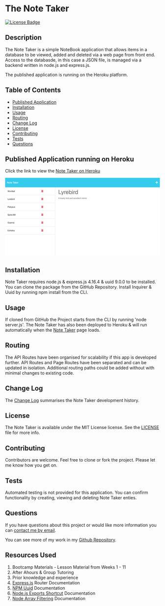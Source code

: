 # The Note Taker

[![License Badge](https://img.shields.io/badge/License-MIT-yellow.svg)](https://opensource.org/licenses/MIT)

## Description
The Note Taker is a simple NoteBook application that allows items in a database to be viewed, added and deleted via a web page from front end. Access to the databasde, in this case a JSON file, is managed via a backend written in node.js and express.js.

The published application is running on the Heroku platform.

## Table of Contents
* [Published Application](#published-application-running-on-heroku)
* [Installation](#installation)
* [Usage](#usage)
* [Routing](#routing)
* [Change Log](#change-log)
* [License](#license)
* [Contributing](#contributing)
* [Tests](#tests)
* [Questions](#questions)

## Published Application running on Heroku
Click the link to view the [Note Taker on Heroku][def1]

![Note Taker](assets/images/NoteTakerScreenShot.png)

## Installation
Note Taker requires node.js & express.js 4.16.4 & uuid 9.0.0 to be installed. You can clone the package from the GitHub Repository. Install Inquirer & Uuid by running npm install from the CLI.

## Usage
If cloned from GitHub the Project starts from the CLI by running 'node server.js'. The Note Taker has also been deployed to Heroku & will run automatically when the [Note Taker][def1] page loads.

## Routing

The API Routes have been organised for scalability if this app is developed further. API Routes and Page Routes have been separated and can be updated in isolation. Additional routing paths could be added without with minimal changes to existing code.

## Change Log
The [Change Log](./CHANGELOG.md) summarises the Note Taker development history.

## License
The Note Taker is available under the MIT License license. See the [LICENSE](https://opensource.org/licenses/MIT) file for more info.

## Contributing
Contributors are welcome. Feel free to clone or fork the project. Please let me know how you get on.

## Tests
Automated testing is not provided for this application. You can confirm functionality by creating, viewing and deleting Note Taker enties. 

## Questions
  
If you have questions about this project or would like more information you can [contact me by email](mailto:peter.medbury@dingogap.net.au).
  
You can see more of my work in my [Github Repository](https://github.com/dingogap).

## Resources Used
1. Bootcamp Materials - Lesson Material from Weeks 1 - 11
2. After Ahours & Group Tutoring
3. Prior knowledge and experience
4. [Express.js][def2] Router Documentation
5. [NPM Uuid][def3] Documentation
6. [Node.js Exports Shortcut][def4] Documentation
7. [Node Array Filtering][def5] Documentation


[def1]: https://medburys-note-book-1e4423ce39c5.herokuapp.com/
[def2]: https://expressjs.com/en/guide/routing.html#route-methods
[def3]: https://www.npmjs.com/package/uuid
[def4]: https://nodejs.org/api/modules.html#exports-shortcut
[def5]: https://developer.mozilla.org/en-US/docs/Web/JavaScript/Reference/Global_Objects/Array/filter
